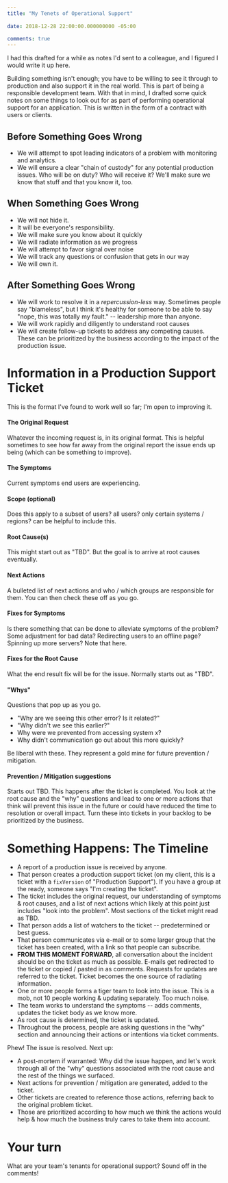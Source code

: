 ```yaml
---
title: "My Tenets of Operational Support"
 
date: 2018-12-28 22:00:00.000000000 -05:00

comments: true
---
```


I had this drafted for a while as notes I'd sent to a colleague, and I figured I would write it up here.

Building something isn't enough; you have to be willing to see it through to production and also support it in the real world. This is part of being a responsible development team. With that in mind, I drafted some quick notes on some things to look out for as part of performing operational support for an application. This is written in the form of a contract with users or clients.

## Before Something Goes Wrong

* We will attempt to spot leading indicators of a problem with monitoring and analytics.
* We will ensure a clear "chain of custody" for any potential production issues. Who will be on duty? Who will receive it? We'll make sure we know that stuff and that you know it, too.

## When Something Goes Wrong

* We will not hide it.
* It will be everyone's responsibility.
* We will make sure you know about it quickly
* We will radiate information as we progress
* We will attempt to favor signal over noise
* We will track any questions or confusion that gets in our way
* We will own it.

## After Something Goes Wrong

* We will work to resolve it in a *repercussion-less* way. Sometimes people say "blameless", but I think it's healthy for someone to be able to say "nope, this was totally my fault." -- leadership more than anyone.
* We will work rapidly and diligently to understand root causes
* We will create follow-up tickets to address any competing causes. These can be prioritized by the business according to the impact of the production issue.

# Information in a Production Support Ticket

This is the format I've found to work well so far; I'm open to improving it.

#### The Original Request

Whatever the incoming request is, in its original format. This is helpful sometimes to see how far away from the original report the issue ends up being (which can be something to improve).

#### The Symptoms

Current symptoms end users are experiencing.

#### Scope (optional)

Does this apply to a subset of users? all users? only certain systems / regions? can be helpful to include this.

#### Root Cause(s)

This might start out as "TBD". But the goal is to arrive at root causes eventually.

#### Next Actions

A bulleted list of next actions and who / which groups are responsible for them. You can then check these off as you go.

#### Fixes for Symptoms

Is there something that can be done to alleviate symptoms of the problem? Some adjustment for bad data? Redirecting users to an offline page? Spinning up more servers? Note that here.

#### Fixes for the Root Cause

What the end result fix will be for the issue. Normally starts out as "TBD". 

#### "Whys"

Questions that pop up as you go.

* "Why are we seeing this other error? Is it related?"
* "Why didn't we see this earlier?"
* Why were we prevented from accessing system x?
* Why didn't communication go out about this more quickly?

Be liberal with these. They represent a gold mine for future prevention / mitigation.

#### Prevention / Mitigation suggestions

Starts out TBD. This happens after the ticket is completed. You look at the root cause and the "why" questions and lead to one or more actions that think will prevent this issue in the future or could have reduced the time to resolution or overall impact. Turn these into tickets in your backlog to be prioritized by the business.

# Something Happens: The Timeline

* A report of a production issue is received by anyone.
* That person creates a production support ticket (on my client, this is a ticket with a `fixVersion` of "Production Support"). If you have a group at the ready, someone says "I'm creating the ticket".
* The ticket includes the original request, our understanding of symptoms & root causes, and a list of next actions which likely at this point just includes "look into the problem". Most sections of the ticket might read as TBD.
* That person adds a list of watchers to the ticket -- predetermined or best guess. 
* That person communicates via e-mail or to some larger group that the ticket has been created, with a link so that people can subscribe.
* **FROM THIS MOMENT FORWARD**, all conversation about the incident should be on the ticket as much as possible. E-mails get redirected to the ticket or copied / pasted in as comments. Requests for updates are referred to the ticket. Ticket becomes the one source of radiating information.
* One or more people forms a tiger team to look into the issue. This is a mob, not 10 people working & updating separately. Too much noise.
* The team works to understand the symptoms -- adds comments, updates the ticket body as we know more.
* As root cause is determined, the ticket is updated.
* Throughout the process, people are asking questions in the "why" section and announcing their actions or intentions via ticket comments.

Phew! The issue is resolved. Next up:

* A post-mortem if warranted: Why did the issue happen, and let's work through all of the "why" questions associated with the root cause and the rest of the things we surfaced.
* Next actions for prevention / mitigation are generated, added to the ticket.
* Other tickets are created to reference those actions, referring back to the original problem ticket. 
* Those are prioritized according to how much we think the actions would help & how much the business truly cares to take them into account.

# Your turn

What are your team's tenants for operational support? Sound off in the comments!
